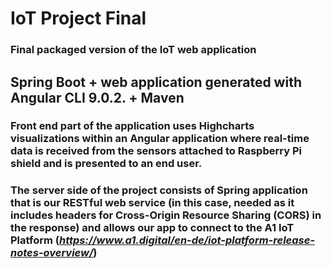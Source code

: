 # IoT Project Final
### Final packaged version of the IoT web application 

## Spring Boot + web application generated with **Angular CLI** 9.0.2. + Maven

### Front end part of the application uses **Highcharts visualizations** within an **Angular** application where real-time data is received from the sensors attached to Raspberry Pi shield and is presented to an end user.

### The server side of the project consists of Spring application that is our RESTful web service (in this case, needed as it includes headers for Cross-Origin Resource Sharing (CORS) in the response) and allows our app to connect to the A1 IoT Platform (_https://www.a1.digital/en-de/iot-platform-release-notes-overview/_)
